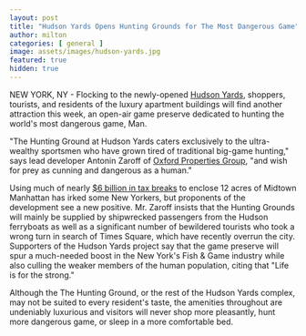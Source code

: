 ```yaml
---
layout: post
title: "Hudson Yards Opens Hunting Grounds for The Most Dangerous Game"
author: milton
categories: [ general ]
image: assets/images/hudson-yards.jpg
featured: true
hidden: true
---
```


NEW YORK, NY - Flocking to the newly-opened [Hudson Yards](https://www.nytimes.com/2019/03/13/style/hudson-yards-shopping.html), shoppers, tourists, and residents of the luxury apartment buildings will find another attraction this week, an open-air game preserve dedicated to hunting the world's most dangerous game, Man.

"The Hunting Ground at Hudson Yards caters exclusively to the ultra-wealthy sportsmen who have grown tired of traditional big-game hunting," says lead developer Antonin Zaroff of [Oxford Properties Group](https://www.hudsonyardsnewyork.com/press-media/press-releases/related-companies-and-oxford-properties-group-announce-joint-venture), "and wish for prey as cunning and dangerous as a human."

Using much of nearly [$6 billion in tax breaks](https://www.nytimes.com/2019/03/09/nyregion/hudson-yards-new-york-tax-breaks.html) to enclose 12 acres of Midtown Manhattan has irked some New Yorkers, but proponents of the development see a new positive. Mr. Zaroff insists that the Hunting Grounds will mainly be supplied by shipwrecked passengers from the Hudson ferryboats as well as a significant number of bewildered tourists who took a wrong turn in search of Times Square, which have recently overrun the city. Supporters of the Hudson Yards project say that the game preserve will spur a much-needed boost in the New York's Fish & Game industry while also culling the weaker members of the human population, citing that "Life is for the strong."

Although the The Hunting Ground, or the rest of the Hudson Yards complex, may not be suited to every resident's taste, the amenities throughout are undeniably luxurious and visitors will never shop more pleasantly, hunt more dangerous game, or sleep in a more comfortable bed.